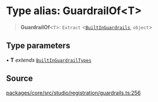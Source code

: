 # Type alias: GuardrailOf\<T\>

> **GuardrailOf**\<`T`\>: `Extract` \<[`BuiltInGuardrails`](BuiltInGuardrails.md), `object`\>

## Type parameters

• **T** *extends* [`BuiltInGuardrailTypes`](BuiltInGuardrailTypes.md)

## Source

[packages/core/src/studio/registration/guardrails.ts:256](https://github.com/VictorS67/encre/blob/42c3bddca4be2d23ad959c1c99381eefbf43789c/packages/core/src/studio/registration/guardrails.ts#L256)
